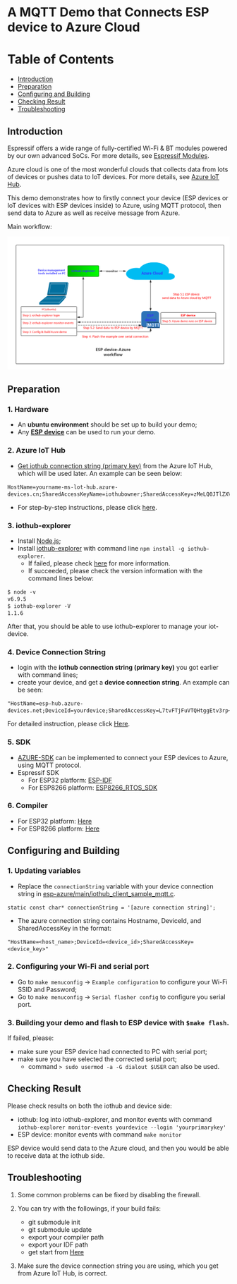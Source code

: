 # A MQTT Demo that Connects ESP device to Azure Cloud 

# Table of Contents
- [Introduction](#introduction)
- [Preparation](#preparation)
- [Configuring and Building](#configuring-and-building)
- [Checking Result](#checking-result)
- [Troubleshooting](#troubleshooting)

## Introduction
<a name="Introduction"></a>

Espressif offers a wide range of fully-certified Wi-Fi & BT modules powered by our own advanced SoCs. For more details, see [Espressif Modules](https://www.espressif.com/en/products/hardware/modules).

Azure cloud is one of the most wonderful clouds that collects data from lots of devices or pushes data to IoT devices. For more details, see [Azure IoT Hub](https://www.azure.cn/en-us/home/features/iot-hub/).

This demo demonstrates how to firstly connect your device (ESP devices or IoT devices with ESP devices inside) to Azure, using MQTT protocol, then send data to Azure as well as receive message from Azure. 

Main workflow:

 ![esp-azure-workflow](doc/_static/esp-azure-workflow.png)

## Preparation 

<a name="preparation"></a>
### 1. Hardware
- An **ubuntu environment** should be set up to build your demo;
- Any **[ESP device](https://www.espressif.com/en/products/hardware/modules)** can be used to run your demo.

### 2. Azure IoT Hub
- [Get iothub connection string (primary key)](https://www.azure.cn/en-us/pricing/1rmb-trial-full/?form-type=identityauth) from the Azure IoT Hub, which will be used later. An example can be seen below:

```
HostName=yourname-ms-lot-hub.azure-devices.cn;SharedAccessKeyName=iothubowner;SharedAccessKey=zMeLQ0JTlZXVcHBVOwRFVmlFtcCz+CtbDpUPBWexbIY=
```
- For step-by-step instructions, please click [here](doc/IoT_Suite.md).

### 3. iothub-explorer
- Install [Node.js](https://nodejs.org/en/);  
- Install [iothub-explorer](https://www.npmjs.com/package/iothub-explorer) with command line `npm install -g iothub-explorer`.
  - If failed, please check [here](http://thinglabs.io/workshop/esp8266/setup-azure-iot-hub/) for more information.
  - If succeeded, please check the version information with the command lines below:
```
$ node -v
v6.9.5
$ iothub-explorer -V
1.1.6
```

After that, you should be able to use iothub-explorer to manage your iot-device.

### 4. Device Connection String
- login with the **iothub connection string (primary key)** you got earlier with command lines;
- create your device, and get a **device connection string**. An example can be seen:

``` 
"HostName=esp-hub.azure-devices.net;DeviceId=yourdevice;SharedAccessKey=L7tvFTjFuVTQHtggEtv3rp+tKEJzQLLpDnO0edVGKCg=";
```

For detailed instruction, please click [Here](doc/iothub_explorer.md).
 
### 5. SDK
- [AZURE-SDK](https://github.com/espressif/esp-azure) can be implemented to connect your ESP devices to Azure, using MQTT protocol.
- Espressif SDK
  - For ESP32 platform: [ESP-IDF](https://github.com/espressif/esp-idf)  
  - For ESP8266 platform: [ESP8266_RTOS_SDK](https://github.com/espressif/ESP8266_RTOS_SDK)

### 6. Compiler
- For ESP32 platform: [Here](https://github.com/espressif/esp-idf/blob/master/README.md)
- For ESP8266 platform: [Here](https://github.com/espressif/ESP8266_RTOS_SDK/blob/master/README.md)

## Configuring and Building

<a name="Configuring_and_Building"></a>

### 1. Updating variables
- Replace the `connectionString` variable with your device connection string in [esp-azure/main/iothub_client_sample_mqtt.c](https://github.com/espressif/esp-azure/blob/master/main/iothub_client_sample_mqtt.c).

```
static const char* connectionString = '[azure connection string]';
```
- The azure connection string contains Hostname, DeviceId, and SharedAccessKey in the format:

```
"HostName=<host_name>;DeviceId=<device_id>;SharedAccessKey=<device_key>"
```

### 2. Configuring your Wi-Fi and serial port
- Go to `make menuconfig` -> `Example configuration` to  configure your Wi-Fi SSID and Password; 
- Go to `make menuconfig` -> `Serial flasher config` to configure you serial port.

### 3. Building your demo and flash to ESP device with `$make flash`.
If failed, please:
- make sure your ESP device had connected to PC with serial port;
- make sure you have selected the corrected serial port;
  - command `> sudo usermod -a -G dialout $USER` can also be used.

## Checking Result

<a name="Checking_Result"></a>

Please check results on both the iothub and device side:

- iothub: log into iothub-explorer, and monitor events with command `iothub-explorer monitor-events yourdevice --login 'yourprimarykey'`
- ESP device: monitor events with command `make monitor`

ESP device would send data to the Azure cloud, and then you would be able to receive data at the iothub side.

## Troubleshooting
<a name="Troubleshooting"></a>

1. Some common problems can be fixed by disabling the firewall.

2. You can try with the followings, if your build fails:
	- git submodule init
	- git submodule update
	- export your compiler path 
	- export your IDF path
	- get start from [Here](https://www.espressif.com/en/support/download/documents)
	
3. Make sure the device connection string you are using, which you get from Azure IoT Hub, is correct.
